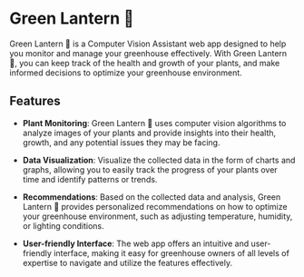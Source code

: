 # Green Lantern 🌱

Green Lantern 🌱 is a Computer Vision Assistant web app designed to help you monitor and manage your greenhouse effectively. With Green Lantern 🌱, you can keep track of the health and growth of your plants, and make informed decisions to optimize your greenhouse environment.

## Features

- **Plant Monitoring**: Green Lantern 🌱 uses computer vision algorithms to analyze images of your plants and provide insights into their health, growth, and any potential issues they may be facing.

- **Data Visualization**: Visualize the collected data in the form of charts and graphs, allowing you to easily track the progress of your plants over time and identify patterns or trends.

- **Recommendations**: Based on the collected data and analysis, Green Lantern 🌱 provides personalized recommendations on how to optimize your greenhouse environment, such as adjusting temperature, humidity, or lighting conditions.

- **User-friendly Interface**: The web app offers an intuitive and user-friendly interface, making it easy for greenhouse owners of all levels of expertise to navigate and utilize the features effectively.

<!-- 
## Getting Started

To get started with Green Lantern 🌱, follow these steps:

1. Clone the repository:

    ```bash
    git clone https://github.com/your-username/Green Lantern 🌱.git
    ```

2. Install the required dependencies:

    ```bash
    cd Green Lantern 🌱
    npm install
    ```

3. Configure the app:

    - Rename the `.env.example` file to `.env` and update the necessary environment variables.

4. Start the development server:

    ```bash
    npm start
    ```

5. Open your browser and navigate to `http://localhost:3000` to access the Green Lantern 🌱 web app.

## Contributing

Contributions are welcome! If you have any ideas, suggestions, or bug reports, please open an issue or submit a pull request. For more information, please refer to the [contribution guidelines](CONTRIBUTING.md).

## License

This project is licensed under the [MIT License](LICENSE).
-->